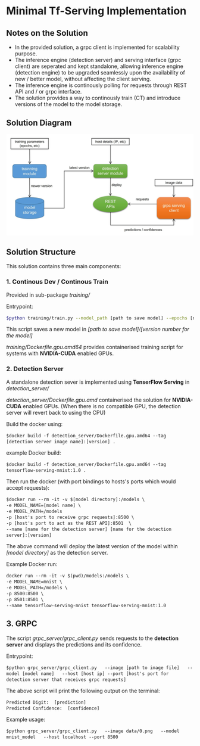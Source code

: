 # Minimal Tf-Serving Implementation

## Notes on the Solution

 - In the provided solution, a grpc client is implemented for scalability purpose.
 - The inference engine (detection server) and serving interface (grpc client) are seperated and kept standalone, allowing inference engine (detection engine) to be upgraded seamlessly upon the availability of new / better model, without affecting the client serving.
 - The inference engine is continously polling for requests through REST API and / or grpc interface.
 - The solution provides a way to continously train (CT) and introduce versions of the model to the model storage.

## Solution Diagram

![Solution Architecture](solution_architecture.jpg?raw=true "Solution Architecture")

## Solution Structure
This solution contains three main components:

### 1. Continous Dev / Continous Train 
Provided in sub-package *training/*

Entrypoint:  
```sh
$python training/train.py --model_path [path to save model] --epochs [number of epochs to train] --version [version number for the model]
```
This script saves a new model in *[path to save model]/[version number for the model]*

*training/Dockerfile.gpu.amd64* provides containerised training script for systems with **NVIDIA-CUDA** enabled GPUs.

### 2. Detection Server 
A standalone detection sever is implemented using **TenserFlow Serving** in *detection_server/*

*detection_server/Dockerfile.gpu.amd* containerised the solution for **NVIDIA-CUDA** enabled GPUs. (When there is no compatible GPU, the detection server will revert back to using the CPU)

Build the docker using:
```
$docker build -f detection_server/Dockerfile.gpu.amd64 --tag [detection server image name]:[version] .
```
example Docker build:
```
$docker build -f detection_server/Dockerfile.gpu.amd64 --tag tensorflow-serving-mnist:1.0 .
```
Then run the docker (with port bindings to hosts's ports which would accept requests):
```
$docker run --rm -it -v $[model directory]:/models \
-e MODEL_NAME=[model name] \
-e MODEL_PATH=/models
-p [host's port to receive grpc requests]:8500 \
-p [host's port to act as the REST API]:8501  \
--name [name for the detection server] [name for the detection server]:[version]
```
The above command will deploy the latest version of the model within *[model directory]* as the detection server.

Example Docker run:
```
docker run --rm -it -v $(pwd)/models:/models \
-e MODEL_NAME=mnist \
-e MODEL_PATH=/models \   
-p 8500:8500 \     
-p 8501:8501 \     
--name tensorflow-serving-mnist tensorflow-serving-mnist:1.0
```

## 3. GRPC
The script *grpc_server/grpc_client.py* sends requests to the **detection server** and displays the predictions and its confidence.

Entrypoint:
```
$python grpc_server/grpc_client.py   --image [path to image file]   --model [model name]   --host [host ip] --port [host's port for detection server that receives grpc requests] 
```
The above script will print the following output on the terminal:
```
Predicted Digit:  [prediction]
Predicted Confidence:  [confidence]
```

Example usage:
```
$python grpc_server/grpc_client.py   --image data/0.png   --model mnist_model   --host localhost --port 8500
```
